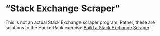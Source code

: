 # &ldquo;Stack Exchange Scraper&rdquo;

This is not an actual Stack Exchange scraper program. Rather, these are
solutions to the HackerRank exercise [Build a Stack Exchange
Scraper](https://www.hackerrank.com/challenges/stack-exchange-scraper).
